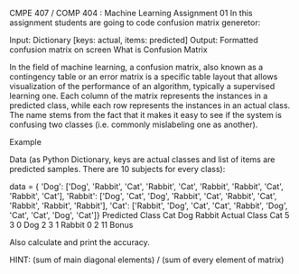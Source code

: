 CMPE 407 / COMP 404 : Machine Learning Assignment 01
In this assignment students are going to code confusion matrix generetor:

Input: Dictionary [keys: actual, items: predicted]
Output: Formatted confusion matrix on screen
What is Confusion Matrix

In the field of machine learning, a confusion matrix, also known as a contingency table or an error matrix is a specific table layout that allows visualization of the performance of an algorithm, typically a supervised learning one. Each column of the matrix represents the instances in a predicted class, while each row represents the instances in an actual class. The name stems from the fact that it makes it easy to see if the system is confusing two classes (i.e. commonly mislabeling one as another).

Example

Data (as Python Dictionary, keys are actual classes and list of items are predicted samples. There are 10 subjects for every class):

data = {
'Dog': ['Dog', 'Rabbit', 'Cat', 'Rabbit', 'Cat', 'Rabbit', 'Rabbit', 'Cat', 'Rabbit', 'Cat'], 
'Rabbit': ['Dog', 'Cat', 'Dog', 'Rabbit', 'Cat', 'Rabbit', 'Cat', 'Rabbit', 'Rabbit', 'Rabbit'], 
'Cat': ['Rabbit', 'Dog', 'Cat', 'Cat', 'Rabbit', 'Dog', 'Cat', 'Cat', 'Dog', 'Cat']}
Predicted Class
Cat	Dog	Rabbit
Actual Class	Cat	5	3	0
Dog	2	3	1
Rabbit	0	2	11
Bonus

Also calculate and print the accuracy.

HINT: (sum of main diagonal elements) / (sum of every element of matrix)
